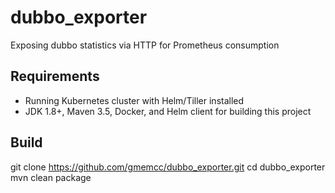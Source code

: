 # dubbo_exporter
Exposing dubbo statistics  via HTTP for Prometheus consumption

## Requirements
- Running Kubernetes cluster with Helm/Tiller installed
- JDK 1.8+, Maven 3.5, Docker, and Helm client for building this project

## Build
  git clone https://github.com/gmemcc/dubbo_exporter.git
  cd dubbo_exporter
  mvn clean package


